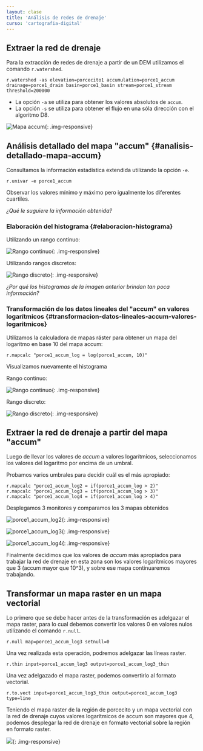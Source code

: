 ```yaml
---
layout: clase
title: 'Análisis de redes de drenaje'
curso: 'cartografia-digital'
---
```

<!-- clase: 8 -->

Extraer la red de drenaje
-------------------------

Para la extracción de redes de drenaje a partir de un DEM utilizamos el comando `r.watershed`.

~~~
r.watershed -as elevation=porcecito1 accumulation=porce1_accum drainage=porce1_drain basin=porce1_basin stream=porce1_stream threshold=200000
~~~

* La opción `-a` se utiliza para obtener los valores absolutos de `accum`.
* La opción `-s` se utiliza para obtener el flujo en una sóla dirección con el algoritmo D8.

![Mapa accum](/cartografia-digital/images/porce1_accum.png){: .img-responsive}

Análisis detallado del mapa "accum" {#analisis-detallado-mapa-accum}
-----------------------------------

Consultamos la información estadística extendida utilizando la opción `-e`.

~~~
r.univar -e porce1_accum
~~~

Observar los valores mínimo y máximo pero igualmente los diferentes cuartiles.

*¿Qué le suguiere la información obtenida?*

### Elaboración del histograma {#elaboracion-histograma}

Utilizando un rango continuo:

![Rango continuo](/cartografia-digital/images/porce1_accum_hist1.png){: .img-responsive}

Utilizando rangos discretos:

![Rango discreto](/cartografia-digital/images/porce1_accum_hist2.png){: .img-responsive}

*¿Por qué los histogramas de la imagen anterior brindan tan poca información?*

### Transformación de los datos lineales del "accum" en valores logarítmicos {#transformacion-datos-lineales-accum-valores-logaritmicos}

Utilizamos la calculadora de mapas ráster para obtener un mapa del logaritmo en base 10 del mapa accum:

~~~
r.mapcalc "porce1_accum_log = log(porce1_accum, 10)"
~~~

Visualizamos nuevamente el histograma

Rango continuo:

![Rango continuo](/cartografia-digital/images/porce1_accum_log_hist1.png){: .img-responsive}

Rango discreto:

![Rango discreto](/cartografia-digital/images/porce1_accum_log_hist2.png){: .img-responsive}

Extraer la red de drenaje a partir del mapa "accum"
---------------------------------------------------

Luego de llevar los valores de *accum* a valores logarítmicos, seleccionamos los valores del logaritmo por encima de un umbral.

Probamos varios umbrales para decidir cuál es el más apropiado:

~~~
r.mapcalc "porce1_accum_log2 = if(porce1_accum_log > 2)"
r.mapcalc "porce1_accum_log3 = if(porce1_accum_log > 3)"
r.mapcalc "porce1_accum_log4 = if(porce1_accum_log > 4)"
~~~

Desplegamos 3 monitores y comparamos los 3 mapas obtenidos

![porce1_accum_log2](/cartografia-digital/images/porce1_accum_log2.png){: .img-responsive}

![porce1_accum_log3](/cartografia-digital/images/porce1_accum_log3.png){: .img-responsive}

![porce1_accum_log4](/cartografia-digital/images/porce1_accum_log4.png){: .img-responsive}

Finalmente decidimos que los valores de *accum* más apropiados para trabajar la red de drenaje en esta zona son los valores logarítmicos mayores que 3 (accum mayor que 10^3), y sobre ese mapa continuaremos trabajando.

Transformar un mapa raster en un mapa vectorial
-----------------------------------------------

Lo primero que se debe hacer antes de la transformación es adelgazar el mapa raster, para lo cual debemos convertir los valores 0 en valores nulos utilizando el comando `r.null`.

~~~
r.null map=porce1_accum_log3 setnull=0
~~~

Una vez realizada esta operación, podremos adelgazar las líneas raster.

~~~
r.thin input=porce1_accum_log3 output=porce1_accum_log3_thin
~~~

Una vez adelgazado el mapa raster, podemos convertirlo al formato vectorial.

~~~
r.to.vect input=porce1_accum_log3_thin output=porce1_accum_log3 type=line
~~~

Teniendo el mapa raster de la región de porcecito y un mapa vectorial con la red de drenaje cuyos valores logarítmicos de accum son mayores que 4, podemos desplegar la red de drenaje en formato vectorial sobre la región en formato raster.

![](/cartografia-digital/images/porce1_accum_vect.png){: .img-responsive}
